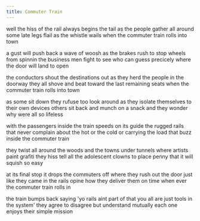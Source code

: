 ```yaml
---
title: Commuter Train
---
```


well the hiss of the rail always begins the tail
as the people gather all around
some late legs flail as the whistle wails
when the commuter train rolls into town

a gust will push back a wave of woosh
as the brakes rush to stop wheels from spinnin
the business men fight to see who can
guess precicely where the door will land to open

the conductors shout the destinations out
as they herd the people in the doorway
they all shove and beat toward the last remaining seats
when the commuter train rolls into town

as some sit down they rufuse too look around
as they isolate themselves to their own devices
others sit back and munch on a snack
and they wonder why were all so lifeless

with the passengers inside the train speeds on its guide
the rugged rails that never complain
about the hot or the cold or carrying the load
that buzz inside the commuter train

they twist all around the woods and the towns
under tunnels where artists paint grafiti
they hiss tell all the adolescent clowns
to place penny that it will squish so easy

at its final stop it drops the commuters off
where they rush out the door just like they came in
the rails opine how they deliver them on time
when ever the commuter train rolls in

the train bumps back saying 'yo rails aint part of that
you all are just tools in the system'
they agree to disagree but understand mutually
each one enjoys their simple mission
